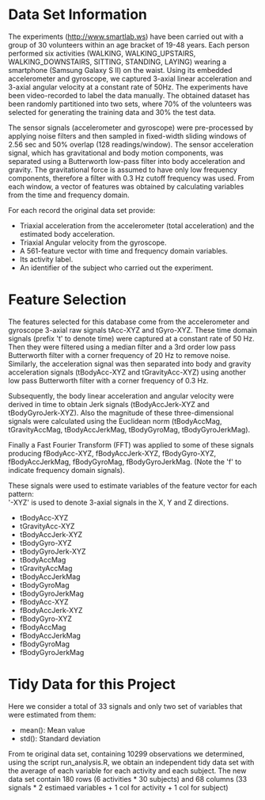 # Data Set Information

The experiments (http://www.smartlab.ws) have been carried out with a group of 30 volunteers within an age bracket of 19-48 years.
Each person performed six activities
(WALKING, WALKING_UPSTAIRS, WALKING_DOWNSTAIRS, SITTING, STANDING, LAYING) wearing a smartphone (Samsung Galaxy S II) on the waist. Using its embedded
accelerometer and gyroscope, we captured 3-axial linear acceleration and 3-axial angular velocity at a constant rate of 50Hz.
The experiments have been video-recorded to label the data manually. The obtained dataset has been randomly partitioned into two sets, where 70% of the
volunteers was selected for generating the training data and 30% the test data.

The sensor signals (accelerometer and gyroscope) were pre-processed by applying noise filters and then sampled in fixed-width sliding windows of 2.56 sec
and 50% overlap (128 readings/window). The sensor acceleration signal, which has gravitational and body motion components, was separated using a Butterworth
low-pass filter into body  acceleration and gravity. The gravitational force is assumed to have only low frequency components, therefore a filter with 0.3 Hz
cutoff frequency was used. From each window, a vector of features was obtained by calculating variables from the time and frequency domain.

For each record the original data set provide:

- Triaxial acceleration from the accelerometer (total acceleration) and the estimated body acceleration.
- Triaxial Angular velocity from the gyroscope.
- A 561-feature vector with time and frequency domain variables.
- Its activity label.
- An identifier of the subject who carried out the experiment.




# Feature Selection 

The features selected for this database come from the accelerometer and gyroscope 3-axial raw signals tAcc-XYZ and tGyro-XYZ. These time domain
signals (prefix 't' to denote time) were captured at a constant rate of 50 Hz. Then they were filtered using a median filter and a 3rd order low pass
Butterworth filter with a corner frequency of 20 Hz to remove noise. Similarly, the acceleration signal was then separated into body and gravity acceleration
signals (tBodyAcc-XYZ and tGravityAcc-XYZ) using another low pass Butterworth filter with a corner frequency of 0.3 Hz. 

Subsequently, the body linear acceleration and angular velocity were derived in time to obtain Jerk signals (tBodyAccJerk-XYZ and tBodyGyroJerk-XYZ).
Also the magnitude of these three-dimensional signals were calculated using the Euclidean norm (tBodyAccMag, tGravityAccMag, tBodyAccJerkMag, tBodyGyroMag,
tBodyGyroJerkMag). 

Finally a Fast Fourier Transform (FFT) was applied to some of these signals producing fBodyAcc-XYZ, fBodyAccJerk-XYZ, fBodyGyro-XYZ, fBodyAccJerkMag, fBodyGyroMag,
fBodyGyroJerkMag. (Note the 'f' to indicate frequency domain signals). 

These signals were used to estimate variables of the feature vector for each pattern:  
'-XYZ' is used to denote 3-axial signals in the X, Y and Z directions.

- tBodyAcc-XYZ
- tGravityAcc-XYZ
- tBodyAccJerk-XYZ
- tBodyGyro-XYZ
- tBodyGyroJerk-XYZ
- tBodyAccMag
- tGravityAccMag
- tBodyAccJerkMag
- tBodyGyroMag
- tBodyGyroJerkMag
- fBodyAcc-XYZ
- fBodyAccJerk-XYZ
- fBodyGyro-XYZ
- fBodyAccMag
- fBodyAccJerkMag
- fBodyGyroMag
- fBodyGyroJerkMag



# Tidy Data for this Project


Here we consider a total of 33 signals and only two set of variables that were estimated from them: 

- mean(): Mean value
- std(): Standard deviation

From te original data set, containing 10299 observations we determined, using the script run_analysis.R,
we obtain an independent tidy data set with the average of each variable for each activity and each subject.
The new data set contain 180 rows (6 activities * 30 subjects) and 68 columns (33 signals * 2 estimaed variables + 1 col for activity + 1 col for subject)


